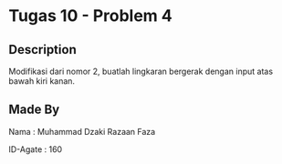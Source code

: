 # Tugas 10 - Problem 4

## Description
Modifikasi dari nomor 2, buatlah lingkaran bergerak dengan input atas bawah kiri kanan. 

## Made By
Nama      : Muhammad Dzaki Razaan Faza

ID-Agate  : 160
